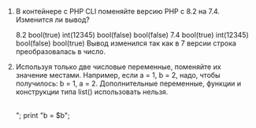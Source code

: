 1.	В контейнере с PHP CLI поменяйте версию PHP с 8.2 на 7.4. Изменится ли вывод?
    <?php
    $a = 5;
    $b = '05';
    var_dump($a == $b);
    var_dump((int)'012345');
    var_dump((float)123.0 === (int)123.0);
    var_dump(0 == 'hello, world');
    ?>
    8.2
    bool(true) int(12345) bool(false) bool(false)
    7.4
    bool(true) int(12345) bool(false) bool(true)
    Вывод изменился так как в 7 версии строка преобразовалась в число.
  	
3.	Используя только две числовые переменные, поменяйте их значение местами. Например, если a = 1, b = 2, надо, чтобы получилось: b = 1, a = 2. Дополнительные переменные, функции и конструкции типа list() использовать нельзя.
    <?php
    $a = 1;
    $b = 2;
    $b = $a++;
    print 'a = ' . $a;
    echo "</br><br>";
    print "b =  $b";
